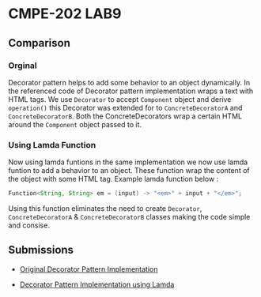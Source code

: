 # CMPE-202 LAB9

## Comparison

### Orginal

Decorator pattern helps to add some behavior to an object dynamically. In the referenced code of Decorator pattern implementation wraps a text with HTML tags. We use `Decorator` to accept `Component` object and derive `operation()` this Decorator was extended for to `ConcreteDecoratorA` and `ConcreteDecoratorB`. Both the ConcreteDecorators wrap a certain HTML around the `Component` object passed to it.

### Using Lamda Function

Now using lamda funtions in the same implementation we now use lamda funtion to add a behavior to an object. These function wrap the content of the object with some HTML tag. Example lamda function below :

```java
Function<String, String> em = (input) -> "<em>" + input + "</em>";
```

Using this function eliminates the need to create `Decorator`, `ConcreteDecoratorA` & `ConcreteDecoratorB` classes making the code simple and consise.

## Submissions

- [Original Decorator Pattern Implementation](https://github.com/paulnguyen/cmpe202/tree/master/patterns/decorator)

- [Decorator Pattern Implementation using Lamda](lamda-decorator)
